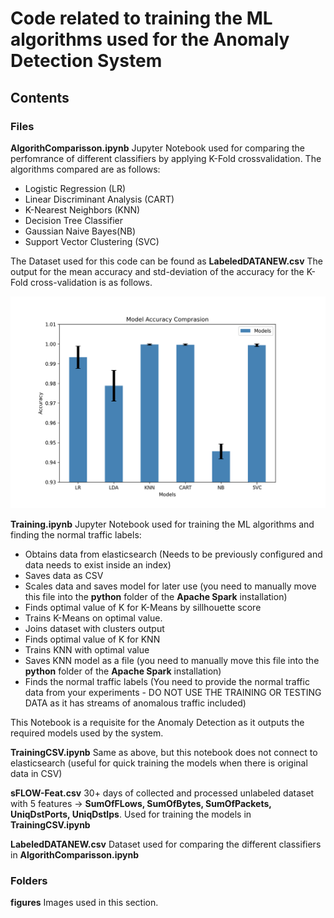 # Code related to training the ML algorithms used for the Anomaly Detection System
## Contents
### Files
**AlgorithComparisson.ipynb**
Jupyter Notebook used for comparing the perfomrance of different classifiers by applying K-Fold crossvalidation.
The algorithms compared are as follows:
* Logistic Regression (LR)
* Linear Discriminant Analysis (CART)
* K-Nearest Neighbors (KNN)
* Decision Tree Classifier
* Gaussian Naive Bayes(NB)
* Support Vector Clustering (SVC)

The Dataset used for this code can be found as **LabeledDATANEW.csv** 
The output for the mean accuracy and std-deviation of the accuracy for the K-Fold cross-validation is as follows.

![K-fold results](figures/k-fold.png)


**Training.ipynb**
Jupyter Notebook used for training the ML algorithms and finding the normal traffic labels:
* Obtains data from elasticsearch (Needs to be previously configured and data needs to exist inside an index)
* Saves data as CSV
* Scales data and saves model for later use (you need to manually move this file into the **python** folder of the **Apache Spark** installation)
* Finds optimal value of K for K-Means by sillhouette score
* Trains K-Means on optimal value.
* Joins dataset with clusters output
* Finds optimal value of K for KNN
* Trains KNN with optimal value
* Saves KNN model as a file (you need to manually move this file into the **python** folder of the **Apache Spark** installation)
* Finds the normal traffic labels (You need to provide the normal traffic data from your experiments - DO NOT USE THE TRAINING OR TESTING DATA as it has streams of anomalous traffic included)

This Notebook is a requisite for the Anomaly Detection as it outputs the required models used by the system.

**TrainingCSV.ipynb**
Same as above, but this notebook does not connect to elasticsearch (useful for quick training the models when there is original data in CSV)

**sFLOW-Feat.csv**
30+ days of collected and processed unlabeled dataset with 5 features -> **SumOfFLows, SumOfBytes, SumOfPackets, UniqDstPorts, UniqDstIps**. Used for training the models in **TrainingCSV.ipynb**

**LabeledDATANEW.csv**
Dataset used for comparing the different classifiers in **AlgorithComparisson.ipynb**

### Folders
**figures**
Images used in this section.
